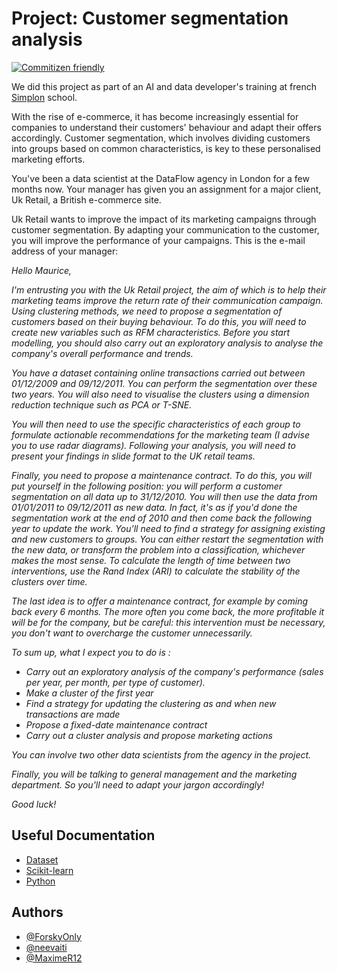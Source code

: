 
# Project: Customer segmentation analysis
[![Commitizen friendly](https://img.shields.io/badge/commitizen-friendly-brightgreen.svg)](http://commitizen.github.io/cz-cli/)

We did this project as part of an AI and data developer's training at french [Simplon](https://simplon.co/) school.

With the rise of e-commerce, it has become increasingly essential for companies to understand their customers' behaviour and adapt their offers accordingly. Customer segmentation, which involves dividing customers into groups based on common characteristics, is key to these personalised marketing efforts.


You've been a data scientist at the DataFlow agency in London for a few months now. Your manager has given you an assignment for a major client, Uk Retail, a British e-commerce site.


Uk Retail wants to improve the impact of its marketing campaigns through customer segmentation. By adapting your communication to the customer, you will improve the performance of your campaigns.
This is the e-mail address of your manager:

_Hello Maurice,_


_I'm entrusting you with the Uk Retail project, the aim of which is to help their marketing teams improve the return rate of their communication campaign. Using clustering methods, we need to propose a segmentation of customers based on their buying behaviour. To do this, you will need to create new variables such as RFM characteristics. Before you start modelling, you should also carry out an exploratory analysis to analyse the company's overall performance and trends._


_You have a dataset containing online transactions carried out between 01/12/2009 and 09/12/2011. You can perform the segmentation over these two years. You will also need to visualise the clusters using a dimension reduction technique such as PCA or T-SNE._


_You will then need to use the specific characteristics of each group to formulate actionable recommendations for the marketing team (I advise you to use radar diagrams). Following your analysis, you will need to present your findings in slide format to the UK retail teams._


_Finally, you need to propose a maintenance contract. To do this, you will put yourself in the following position: you will perform a customer segmentation on all data up to 31/12/2010. You will then use the data from 01/01/2011 to 09/12/2011 as new data. In fact, it's as if you'd done the segmentation work at the end of 2010 and then come back the following year to update the work. You'll need to find a strategy for assigning existing and new customers to groups. You can either restart the segmentation with the new data, or transform the problem into a classification, whichever makes the most sense. To calculate the length of time between two interventions, use the Rand Index (ARI) to calculate the stability of the clusters over time._


_The last idea is to offer a maintenance contract, for example by coming back every 6 months. The more often you come back, the more profitable it will be for the company, but be careful: this intervention must be necessary, you don't want to overcharge the customer unnecessarily._


_To sum up, what I expect you to do is :_
- _Carry out an exploratory analysis of the company's performance (sales per year, per month, per type of customer)._
- _Make a cluster of the first year_
- _Find a strategy for updating the clustering as and when new transactions are made_
- _Propose a fixed-date maintenance contract_
- _Carry out a cluster analysis and propose marketing actions_


_You can involve two other data scientists from the agency in the project._


_Finally, you will be talking to general management and the marketing department. So you'll need to adapt your jargon accordingly!_


_Good luck!_


## Useful Documentation

- [Dataset](https://archive.ics.uci.edu/ml/datasets/Online+Retail+II)
- [Scikit-learn](https://scikit-learn.org/stable/) 
- [Python](https://docs.python.org/3/)


## Authors

- [@ForskyOnly](https://github.com/Slemdev)
- [@neevaiti](https://github.com/neevaiti)
- [@MaximeR12](https://github.com/MaximeR12)
